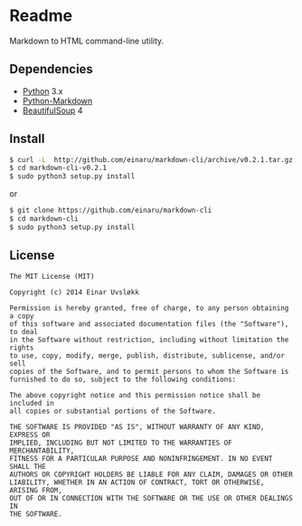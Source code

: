 # Readme

Markdown to HTML command-line utility.


## Dependencies

- [Python](https://www.python.org) 3.x
- [Python-Markdown](https://pythonhosted.org/Markdown/)
- [BeautifulSoup](http://www.crummy.com/software/BeautifulSoup/) 4


## Install

``` bash
$ curl -L  http://github.com/einaru/markdown-cli/archive/v0.2.1.tar.gz | tar xz
$ cd markdown-cli-v0.2.1
$ sudo python3 setup.py install
```

or

```bash
$ git clone https://github.com/einaru/markdown-cli
$ cd markdown-cli
$ sudo python3 setup.py install
```


## License

```
The MIT License (MIT)

Copyright (c) 2014 Einar Uvsløkk

Permission is hereby granted, free of charge, to any person obtaining a copy
of this software and associated documentation files (the "Software"), to deal
in the Software without restriction, including without limitation the rights
to use, copy, modify, merge, publish, distribute, sublicense, and/or sell
copies of the Software, and to permit persons to whom the Software is
furnished to do so, subject to the following conditions:

The above copyright notice and this permission notice shall be included in
all copies or substantial portions of the Software.

THE SOFTWARE IS PROVIDED "AS IS", WITHOUT WARRANTY OF ANY KIND, EXPRESS OR
IMPLIED, INCLUDING BUT NOT LIMITED TO THE WARRANTIES OF MERCHANTABILITY,
FITNESS FOR A PARTICULAR PURPOSE AND NONINFRINGEMENT. IN NO EVENT SHALL THE
AUTHORS OR COPYRIGHT HOLDERS BE LIABLE FOR ANY CLAIM, DAMAGES OR OTHER
LIABILITY, WHETHER IN AN ACTION OF CONTRACT, TORT OR OTHERWISE, ARISING FROM,
OUT OF OR IN CONNECTION WITH THE SOFTWARE OR THE USE OR OTHER DEALINGS IN
THE SOFTWARE.
```
